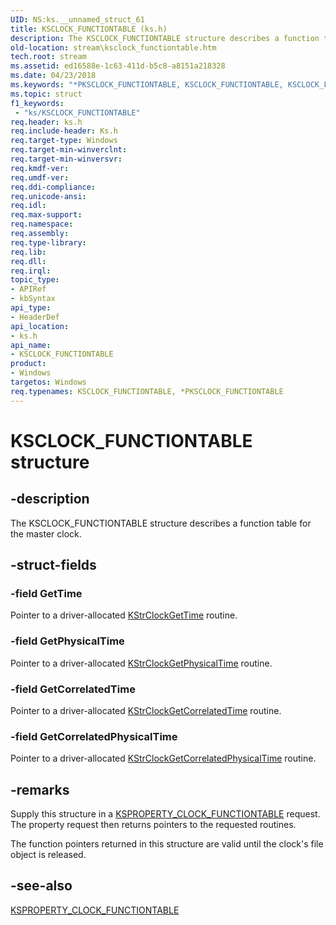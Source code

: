 ```yaml
---
UID: NS:ks.__unnamed_struct_61
title: KSCLOCK_FUNCTIONTABLE (ks.h)
description: The KSCLOCK_FUNCTIONTABLE structure describes a function table for the master clock.
old-location: stream\ksclock_functiontable.htm
tech.root: stream
ms.assetid: ed16588e-1c63-411d-b5c8-a8151a218328
ms.date: 04/23/2018
ms.keywords: "*PKSCLOCK_FUNCTIONTABLE, KSCLOCK_FUNCTIONTABLE, KSCLOCK_FUNCTIONTABLE structure [Streaming Media Devices], PKSCLOCK_FUNCTIONTABLE, PKSCLOCK_FUNCTIONTABLE structure pointer [Streaming Media Devices], ks-struct_b86dda38-016f-4116-9770-5b447c664b2e.xml, ks/KSCLOCK_FUNCTIONTABLE, ks/PKSCLOCK_FUNCTIONTABLE, stream.ksclock_functiontable"
ms.topic: struct
f1_keywords:
 - "ks/KSCLOCK_FUNCTIONTABLE"
req.header: ks.h
req.include-header: Ks.h
req.target-type: Windows
req.target-min-winverclnt: 
req.target-min-winversvr: 
req.kmdf-ver: 
req.umdf-ver: 
req.ddi-compliance: 
req.unicode-ansi: 
req.idl: 
req.max-support: 
req.namespace: 
req.assembly: 
req.type-library: 
req.lib: 
req.dll: 
req.irql: 
topic_type:
- APIRef
- kbSyntax
api_type:
- HeaderDef
api_location:
- ks.h
api_name:
- KSCLOCK_FUNCTIONTABLE
product:
- Windows
targetos: Windows
req.typenames: KSCLOCK_FUNCTIONTABLE, *PKSCLOCK_FUNCTIONTABLE
---
```


# KSCLOCK_FUNCTIONTABLE structure


## -description


The KSCLOCK_FUNCTIONTABLE structure describes a function table for the master clock.


## -struct-fields




### -field GetTime

Pointer to a driver-allocated <a href="https://docs.microsoft.com/windows-hardware/drivers/ddi/content/ks/nc-ks-pfnksclock_gettime">KStrClockGetTime</a> routine.


### -field GetPhysicalTime

Pointer to a driver-allocated <a href="https://docs.microsoft.com/previous-versions/ff567160(v=vs.85)">KStrClockGetPhysicalTime</a> routine.


### -field GetCorrelatedTime

Pointer to a driver-allocated <a href="https://docs.microsoft.com/windows-hardware/drivers/ddi/content/ks/nc-ks-pfnksclock_correlatedtime">KStrClockGetCorrelatedTime</a> routine.


### -field GetCorrelatedPhysicalTime

Pointer to a driver-allocated <a href="https://docs.microsoft.com/previous-versions/ff567157(v=vs.85)">KStrClockGetCorrelatedPhysicalTime</a> routine. 


## -remarks



Supply this structure in a <a href="https://docs.microsoft.com/windows-hardware/drivers/stream/ksproperty-clock-functiontable">KSPROPERTY_CLOCK_FUNCTIONTABLE</a> request. The property request then returns pointers to the requested routines.

The function pointers returned in this structure are valid until the clock's file object is released.




## -see-also




<a href="https://docs.microsoft.com/windows-hardware/drivers/stream/ksproperty-clock-functiontable">KSPROPERTY_CLOCK_FUNCTIONTABLE</a>
 

 

